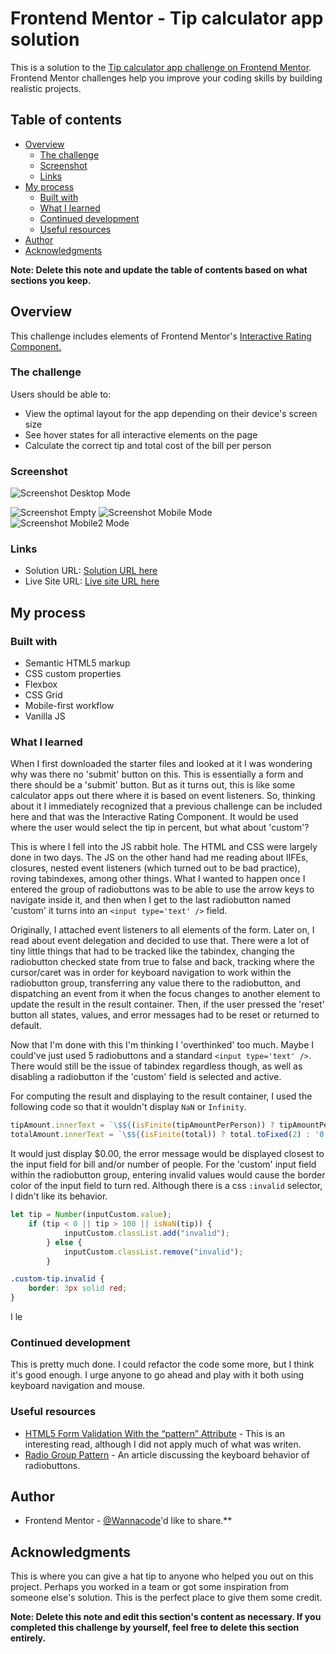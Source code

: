 # Frontend Mentor - Tip calculator app solution

This is a solution to the [Tip calculator app challenge on Frontend Mentor](https://www.frontendmentor.io/challenges/tip-calculator-app-ugJNGbJUX). Frontend Mentor challenges help you improve your coding skills by building realistic projects.

## Table of contents

- [Overview](#overview)
  - [The challenge](#the-challenge)
  - [Screenshot](#screenshot)
  - [Links](#links)
- [My process](#my-process)
  - [Built with](#built-with)
  - [What I learned](#what-i-learned)
  - [Continued development](#continued-development)
  - [Useful resources](#useful-resources)
- [Author](#author)
- [Acknowledgments](#acknowledgments)

**Note: Delete this note and update the table of contents based on what sections you keep.**

## Overview

This challenge includes elements of Frontend Mentor's [Interactive Rating Component.](https://www.frontendmentor.io/challenges/interactive-rating-component-koxpeBUmI/hub)

### The challenge

Users should be able to:

- View the optimal layout for the app depending on their device's screen size
- See hover states for all interactive elements on the page
- Calculate the correct tip and total cost of the bill per person

### Screenshot

![Screenshot Desktop Mode](./Screenshot-desktop-202307-17.png)

![Screenshot Empty](./Screenshot-mobile-empty-202307-17.png)
![Screenshot Mobile Mode](./Screenshot-mobile-202307-17.png)
![Screenshot Mobile2 Mode](./Screenshot-mobile-2-202307-17.png)

### Links

- Solution URL: [Solution URL here](https://github.com/kwngptrl/FEM-tip-calculator-app-main)
- Live Site URL: [Live site URL here](https://kwngptrl.github.io/FEM-tip-calculator-app-main/)

## My process

### Built with

- Semantic HTML5 markup
- CSS custom properties
- Flexbox
- CSS Grid
- Mobile-first workflow
- Vanilla JS

### What I learned

When I first downloaded the starter files and looked at it I was wondering why was there no 'submit' button on this. This is essentially a form and there should be a 'submit' button. But as it turns out, this is like some calculator apps out there where it is based on event listeners. So, thinking about it I immediately recognized that a previous challenge can be included here and that was the Interactive Rating Component. It would be used where the user would select the tip in percent, but what about 'custom'?

This is where I fell into the JS rabbit hole. The HTML and CSS were largely done in two days. The JS on the other hand had me reading about IIFEs, closures, nested event listeners (which turned out to be bad practice), roving tabindexes, among other things. What I wanted to happen once I entered the group of radiobuttons was to be able to use the arrow keys to navigate inside it, and then when I get to the last radiobutton named 'custom' it turns into an `<input type='text' />` field.

Originally, I attached event listeners to all elements of the form. Later on, I read about event delegation and decided to use that. There were a lot of tiny little things that had to be tracked like the tabindex, changing the radiobutton checked state from true to false and back, tracking where the cursor/caret was in order for keyboard navigation to work within the radiobutton group, transferring any value there to the radiobutton, and dispatching an event from it when the focus changes to another element to update the result in the result container. Then, if the user pressed the 'reset' button all states, values, and error messages had to be reset or returned to default.

Now that I'm done with this I'm thinking I 'overthinked' too much. Maybe I could've just used 5 radiobuttons and a standard `<input type='text' />`. There would still be the issue of tabindex regardless though, as well as disabling a radiobutton if the 'custom' field is selected and active.

For computing the result and displaying to the result container, I used the following code so that it wouldn't display `NaN` or `Infinity`.
```js
tipAmount.innerText = `\$${(isFinite(tipAmountPerPerson)) ? tipAmountPerPerson.toFixed(2): '0.00'}`;
totalAmount.innerText = `\$${(isFinite(total)) ? total.toFixed(2) : '0.00'}`;
```
It would just display $0.00, the error message would be displayed closest to the input field for bill and/or number of people. For the 'custom' input field within the radiobutton group, entering invalid values would cause the border color of the input field to turn red. Although there is a css ```:invalid``` selector, I didn't like its behavior.
```js
let tip = Number(inputCustom.value);
    if (tip < 0 || tip > 100 || isNaN(tip)) {
            inputCustom.classList.add("invalid");
        } else {
            inputCustom.classList.remove("invalid");
        }
```
```css
.custom-tip.invalid {
    border: 3px solid red;
}
```
I le
### Continued development

This is pretty much done. I could refactor the code some more, but I think it's good enough. I urge anyone to go ahead and play with it both using keyboard navigation and mouse.

### Useful resources

- [HTML5 Form Validation With the “pattern” Attribute](https://webdesign.tutsplus.com/html5-form-validation-with-the-pattern-attribute--cms-25145t) - This is an interesting read, although I did not apply much of what was writen.
- [Radio Group Pattern](https://www.w3.org/WAI/ARIA/apg/patterns/radio/#keyboard_interaction) - An article discussing the keyboard behavior of radiobuttons.

## Author

- Frontend Mentor - [@Wannacode](https://www.frontendmentor.io/profile/kwngptrl)'d like to share.**

## Acknowledgments

This is where you can give a hat tip to anyone who helped you out on this project. Perhaps you worked in a team or got some inspiration from someone else's solution. This is the perfect place to give them some credit.

**Note: Delete this note and edit this section's content as necessary. If you completed this challenge by yourself, feel free to delete this section entirely.**

